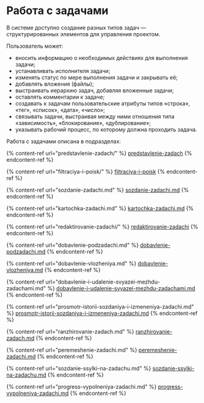 # Работа с задачами

В системе доступно создание разных типов задач — структурированных элементов для управления проектом.

Пользователь может:

* вносить информацию о необходимых действиях для выполнения задачи;
* устанавливать исполнителя задачи;
* изменять статус по мере выполнения задачи и закрывать её;
* добавлять вложения (файлы);
* выстраивать иерархию задач, добавляя вложенные задачи;
* оставлять комментарии к задаче;
* создавать к задачам пользовательские атрибуты типов «строка», «тег», «список», «дата», «число»;
* связывать задачи, выстраивая между ними отношения типа «зависимость», «блокирование», «дублирование»;
* указывать рабочий процесс, по которому должна проходить задача.

Работа с задачами описана в подразделах:

{% content-ref url="predstavlenie-zadach/" %}
[predstavlenie-zadach](predstavlenie-zadach/)
{% endcontent-ref %}

{% content-ref url="filtraciya-i-poisk/" %}
[filtraciya-i-poisk](filtraciya-i-poisk/)
{% endcontent-ref %}

{% content-ref url="sozdanie-zadachi.md" %}
[sozdanie-zadachi.md](sozdanie-zadachi.md)
{% endcontent-ref %}

{% content-ref url="kartochka-zadachi.md" %}
[kartochka-zadachi.md](kartochka-zadachi.md)
{% endcontent-ref %}

{% content-ref url="redaktirovanie-zadachi/" %}
[redaktirovanie-zadachi](redaktirovanie-zadachi/)
{% endcontent-ref %}

{% content-ref url="dobavlenie-podzadachi.md" %}
[dobavlenie-podzadachi.md](dobavlenie-podzadachi.md)
{% endcontent-ref %}

{% content-ref url="dobavlenie-vlozheniya.md" %}
[dobavlenie-vlozheniya.md](dobavlenie-vlozheniya.md)
{% endcontent-ref %}

{% content-ref url="dobavlenie-i-udalenie-svyazei-mezhdu-zadachami.md" %}
[dobavlenie-i-udalenie-svyazei-mezhdu-zadachami.md](dobavlenie-i-udalenie-svyazei-mezhdu-zadachami.md)
{% endcontent-ref %}

{% content-ref url="prosmotr-istorii-sozdaniya-i-izmeneniya-zadachi.md" %}
[prosmotr-istorii-sozdaniya-i-izmeneniya-zadachi.md](prosmotr-istorii-sozdaniya-i-izmeneniya-zadachi.md)
{% endcontent-ref %}

{% content-ref url="ranzhirovanie-zadach.md" %}
[ranzhirovanie-zadach.md](ranzhirovanie-zadach.md)
{% endcontent-ref %}

{% content-ref url="peremeshenie-zadachi.md" %}
[peremeshenie-zadachi.md](peremeshenie-zadachi.md)
{% endcontent-ref %}

{% content-ref url="sozdanie-ssylki-na-zadachu.md" %}
[sozdanie-ssylki-na-zadachu.md](sozdanie-ssylki-na-zadachu.md)
{% endcontent-ref %}

{% content-ref url="progress-vypolneniya-zadachi.md" %}
[progress-vypolneniya-zadachi.md](progress-vypolneniya-zadachi.md)
{% endcontent-ref %}
